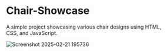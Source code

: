 # Chair-Showcase
A simple project showcasing various chair designs using HTML, CSS, and JavaScript.

![Screenshot 2025-02-21 195736](https://github.com/user-attachments/assets/bc23b678-6d77-4f98-8913-13b4ddb1bcfc)
